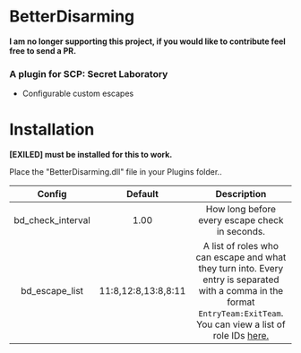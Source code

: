 # BetterDisarming

**I am no longer supporting this project, if you would like to contribute feel free to send a PR.**

### A plugin for SCP: Secret Laboratory

- Configurable custom escapes

# Installation

**[EXILED] must be installed for this to work.**

Place the "BetterDisarming.dll" file in your Plugins folder..

| Config        |  Default          | Description  |
| :-------------: | :-----:|:-----:|
| bd_check_interval | 1.00 | How long before every escape check in seconds. |
| bd_escape_list | 11:8,12:8,13:8,8:11 | A list of roles who can escape and what they turn into. Every entry is separated with a comma in the format `EntryTeam:ExitTeam`. You can view a list of role IDs [here.](https://github.com/Cyanox62/BetterDisarming/wiki/Role-IDs) |
